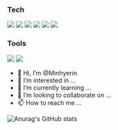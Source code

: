 
<div>
  <h3>Tech</h3>
  <img src="https://img.shields.io/badge/HTML5-E34F26?style=flat-square&logo=HTML5&logoColor=white"/>
  <img src="https://img.shields.io/badge/CSS3-1572B6?style=flat-square&logo=CSS3&logoColor=white"/>
  <img src="https://img.shields.io/badge/JavasScript-F7DF1E?style=flat-square&logo=JavaScript&logoColor=white"/>  
  <img src="https://img.shields.io/badge/jQuery-0769AD?style=flat-square&logo=jQuery&logoColor=white"/>  
  <img src="https://img.shields.io/badge/React-61DAFB?style=flat-square&logo=React&logoColor=white"/>  
  <img src="https://img.shields.io/badge/TypeScript-3178C6?style=flat-square&logo=TypeScript&logoColor=white"/>  
</div>
<div>
  <h3>Tools</h3>
  <img src="https://img.shields.io/badge/Figma-F24E1E?style=flat-square&logo=Figma&logoColor=white"/>
  <img src="https://img.shields.io/badge/adobephotoshop-F24E1E?style=flat-square&logo=adobephotoshop&logoColor=white"/>
</div>

-  👋 Hi, I’m @Minhyerin
- 👀 I’m interested in ...
- 🌱 I’m currently learning ...
- 💞️ I’m looking to collaborate on ...
- 📫 How to reach me ...
  
![Anurag's GitHub stats](https://github-readme-stats.vercel.app/api?username=Minhyerin&show_icons=true&theme=radical)
<!---
Minhyerin/Minhyerin is a ✨ special ✨ repository because its `README.md` (this file) appears on your GitHub profile.
You can click the Preview link to take a look at your changes.
--->
